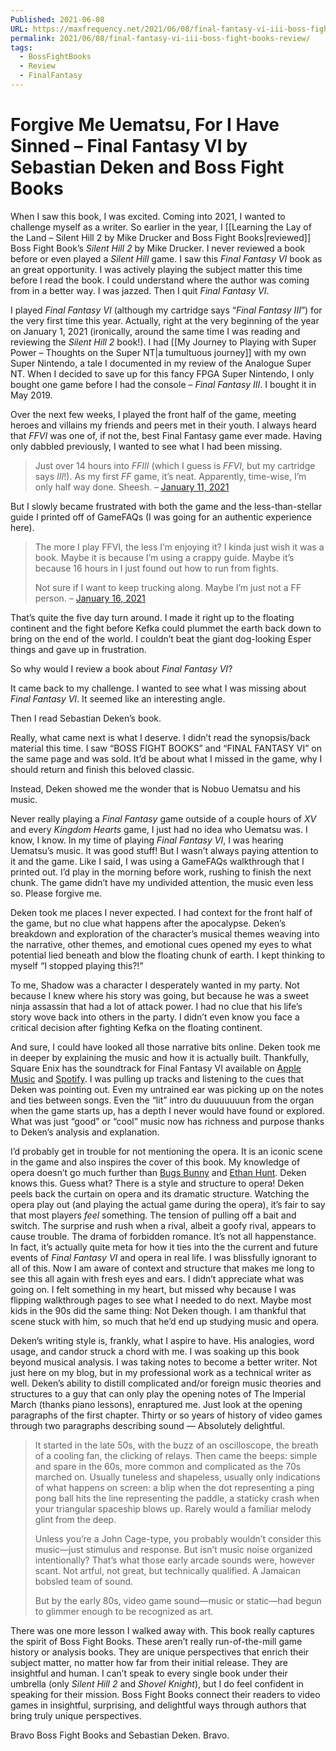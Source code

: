 ```yaml
---
Published: 2021-06-08
URL: https://maxfrequency.net/2021/06/08/final-fantasy-vi-iii-boss-fight-books-review/
permalink: 2021/06/08/final-fantasy-vi-iii-boss-fight-books-review/
tags:
  - BossFightBooks
  - Review
  - FinalFantasy
---
```

# Forgive Me Uematsu, For I Have Sinned – Final Fantasy VI by Sebastian Deken and Boss Fight Books

When I saw this book, I was excited. Coming into 2021, I wanted to challenge myself as a writer. So earlier in the year, I [[Learning the Lay of the Land – Silent Hill 2 by Mike Drucker and Boss Fight Books|reviewed]] Boss Fight Book’s *Silent Hill 2* by Mike Drucker. I never reviewed a book before or even played a *Silent Hill* game. I saw this *Final Fantasy VI* book as an great opportunity. I was actively playing the subject matter this time before I read the book. I could understand where the author was coming from in a better way. I was jazzed. Then I quit *Final Fantasy VI*.

I played *Final Fantasy VI* (although my cartridge says “*Final Fantasy III*”) for the very first time this year. Actually, right at the very beginning of the year on January 1, 2021 (ironically, around the same time I was reading and reviewing the *Silent Hill 2* book!). I had [[My Journey to Playing with Super Power – Thoughts on the Super NT|a tumultuous journey]] with my own Super Nintendo, a tale I documented in my review of the Analogue Super NT. When I decided to save up for this fancy FPGA Super Nintendo, I only bought one game before I had the console – *Final Fantasy III*. I bought it in May 2019.

Over the next few weeks, I played the front half of the game, meeting heroes and villains my friends and peers met in their youth. I always heard that *FFVI* was one of, if not the, best Final Fantasy game ever made. Having only dabbled previously, I wanted to see what I had been missing.

> Just over 14 hours into *FFIII* (which I guess is *FFVI*, but my cartridge says *III*!). As my first *FF* game, it’s neat. Apparently, time-wise, I’m only half way done. Sheesh. – [January 11, 2021](https://twitter.com/MaxRoberts143/status/1348771896469422084)

But I slowly became frustrated with both the game and the less-than-stellar guide I printed off of GameFAQs (I was going for an authentic experience here).

> The more I play FFVI, the less I’m enjoying it? I kinda just wish it was a book. Maybe it is because I’m using a crappy guide. Maybe it’s because 16 hours in I just found out how to run from fights.
> 
> Not sure if I want to keep trucking along. Maybe I’m just not a FF person. – [January 16, 2021](https://twitter.com/MaxRoberts143/status/1350596313805692928)

That’s quite the five day turn around. I made it right up to the floating continent and the fight before Kefka could plummet the earth back down to bring on the end of the world. I couldn’t beat the giant dog-looking Esper things and gave up in frustration.

So why would I review a book about *Final Fantasy VI*?

It came back to my challenge. I wanted to see what I was missing about *Final Fantasy VI*. It seemed like an interesting angle.

Then I read Sebastian Deken’s book.

Really, what came next is what I deserve. I didn’t read the synopsis/back material this time. I saw “BOSS FIGHT BOOKS” and “FINAL FANTASY VI” on the same page and was sold. It’d be about what I missed in the game, why I should return and finish this beloved classic.

Instead, Deken showed me the wonder that is Nobuo Uematsu and his music.

Never really playing a *Final Fantasy* game outside of a couple hours of *XV* and every *Kingdom Hearts* game, I just had no idea who Uematsu was. I know, I know. In my time of playing *Final Fantasy VI*, I was hearing Uematsu’s music. It was good stuff! But I wasn’t always paying attention to it and the game. Like I said, I was using a GameFAQs walkthrough that I printed out. I’d play in the morning before work, rushing to finish the next chunk. The game didn’t have my undivided attention, the music even less so. Please forgive me.

Deken took me places I never expected. I had context for the front half of the game, but no clue what happens after the apocalypse. Deken’s breakdown and exploration of the character’s musical themes weaving into the narrative, other themes, and emotional cues opened my eyes to what potential lied beneath and blow the floating chunk of earth. I kept thinking to myself “I stopped playing this?!”

To me, Shadow was a character I desperately wanted in my party. Not because I knew where his story was going, but because he was a sweet ninja assassin that had a lot of attack power. I had no clue that his life’s story wove back into others in the party. I didn’t even know you face a critical decision after fighting Kefka on the floating continent. 

And sure, I could have looked all those narrative bits online. Deken took me in deeper by explaining the music and how it is actually built. Thankfully, Square Enix has the soundtrack for Final Fantasy VI available on [Apple Music](https://music.apple.com/us/album/final-fantasy-vi-original-soundtrack/62447175) and [Spotify](https://open.spotify.com/album/76XVjMzhQNv2pOQF3WVmeY). I was pulling up tracks and listening to the cues that Deken was pointing out. Even my untrained ear was picking up on the notes and ties between songs. Even the “lit” intro du duuuuuuun from the organ when the game starts up, has a depth I never would have found or explored. What was just “good” or “cool” music now has richness and purpose thanks to Deken’s analysis and explanation.

I’d probably get in trouble for not mentioning the opera. It is an iconic scene in the game and also inspires the cover of this book. My knowledge of opera doesn’t go much further than [Bugs Bunny](https://youtu.be/KJXBZbi2RJc) and [Ethan Hunt](https://youtu.be/WgYaks1W97s). Deken knows this. Guess what? There is a style and structure to opera! Deken peels back the curtain on opera and its dramatic structure. Watching the opera play out (and playing the actual game during the opera), it’s fair to say that most players *feel* something. The tension of pulling off a bait and switch. The surprise and rush when a rival, albeit a goofy rival, appears to cause trouble. The drama of forbidden romance. It’s not all happenstance. In fact, it’s actually quite meta for how it ties into the the current and future events of *Final Fantasy VI* and opera in real life. I was blissfully ignorant to all of this. Now I am aware of context and structure that makes me long to see this all again with fresh eyes and ears. I didn’t appreciate what was going on. I felt something in my heart, but missed why because I was flipping walkthrough pages to see what I needed to do next. Maybe most kids in the 90s did the same thing: Not Deken though. I am thankful that scene stuck with him, so much that he’d end up studying music and opera. 

Deken’s writing style is, frankly, what I aspire to have. His analogies, word usage, and candor struck a chord with me. I was soaking up this book beyond musical analysis. I was taking notes to become a better writer. Not just here on my blog, but in my professional work as a technical writer as well. Deken’s ability to distill complicated and/or foreign music theories and structures to a guy that can only play the opening notes of The Imperial March (thanks piano lessons), enraptured me. Just look at the opening paragraphs of the first chapter. Thirty or so years of  history of video games through two paragraphs describing sound — Absolutely delightful.

> It started in the late 50s, with the buzz of an oscilloscope, the breath of a cooling fan, the clicking of relays. Then came the beeps: simple and spare in the 60s, more common and complicated as the 70s marched on. Usually tuneless and shapeless, usually only indications of what happens on screen: a blip when the dot representing a ping pong ball hits the line representing the paddle, a staticky crash when your triangular spaceship blows up. Rarely would a familiar melody glint from the deep.
> 
> Unless you’re a John Cage-type, you probably wouldn’t consider this music—just stimulus and response. But isn’t music noise organized intentionally? That’s what those early arcade sounds were, however scant. Not artful, not great, but technically qualified. A Jamaican bobsled team of sound.
> 
> But by the early 80s, video game sound—music or static—had begun to glimmer enough to be recognized as art.

There was one more lesson I walked away with. This book really captures the spirit of Boss Fight Books. These aren’t really run-of-the-mill game history or analysis books. They are unique perspectives that enrich their subject matter, no matter how far from their initial release. They are insightful and human. I can’t speak to every single book under their umbrella (only *Silent Hill 2* and *Shovel Knight*), but I do feel confident in speaking for their mission. Boss Fight Books connect their readers to video games in insightful, surprising, and delightful ways through authors that bring truly unique perspectives.

Bravo Boss Fight Books and Sebastian Deken. Bravo.